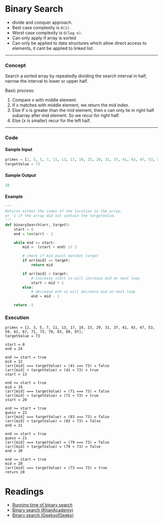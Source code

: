 # Binary Search

- divide and conquer approach.
- Best case complexity is `O(1)`.
- Worst case complexity is `O(log n)`.
- Can only apply if array is sorted
- Can only be applied to data structures which allow direct access to elements, it cant be applied to linked list.

---

### Concept

Search a sorted array by repeatedly dividing the search interval in half, narrow the interval to lower or upper half.

Basic process:

1. Compare x with middle element.
2. If x matches with middle element, we return the mid index.
3. Else If x is greater than the mid element, then x can only lie in right half subarray after mid element. So we recur for right half.
4. Else (x is smaller) recur for the left half.

---

### Code

#### Sample Input

```python
primes = [2, 3, 5, 7, 11, 13, 17, 19, 23, 29, 31, 37, 41, 43, 47, 53, 59, 61, 67, 71, 73, 79, 83, 89, 97]
targetValue = 73
```

#### Sample Output

```python
20
```

#### Example

```python
"""
Returns either the index of the location in the array,
or -1 if the array did not contain the targetValue.
"""
def binarySearch(arr, target):
    start = 0
    end = len(arr) - 1

    while end >= start:
        mid =  (start + end) // 2

        # check if mid point matches target
        if arr[mid] == target:
            return mid

        if arr[mid] < target:
            # increase start so will increase mid on next loop
            start = mid + 1
        else:
            # decrease end so will decrease mid on next loop
            end = mid - 1

    return -1
```

### Execution

```
primes = [2, 3, 5, 7, 11, 13, 17, 19, 23, 29, 31, 37, 41, 43, 47, 53, 59, 61, 67, 71, 73, 79, 83, 89, 97];
targetValue = 73

start = 0
end = 24

end >= start = true
mid = 12
(arr[mid] === targetValue) = (41 === 73) = false
(arr[mid] < targetValue) = (41 < 73) = true
start = 13

end >= start = true
mid = 19
(arr[mid] === targetValue) = (71 === 73) = false
(arr[mid] < targetValue) = (71 < 73) = true
start = 20

end >= start = true
guess = 22
(arr[mid] === targetValue) = (83 === 73) = false
(arr[mid] < targetValue) = (83 < 73) = false
end = 21

end >= start = true
guess = 21
(arr[mid] === targetValue) = (79 === 73) = false
(arr[mid] < targetValue) = (79 < 73) = false
end = 20

end >= start = true
mid = 20
(arr[mid] === targetValue) = (73 === 73) = true
return 20
```

# Readings

- [Running time of binary search](https://www.khanacademy.org/computing/computer-science/algorithms/binary-search/a/running-time-of-binary-search)
- [Binary search (KhanAcademy)](https://www.khanacademy.org/computing/computer-science/algorithms/binary-search/a/binary-search)
- [Binary search (GeeksofGeeks)](https://www.geeksforgeeks.org/binary-search/)
